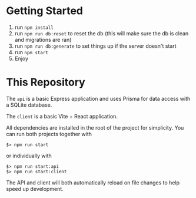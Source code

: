 # Getting Started

1. run `npm install`
2. run `npm run db:reset` to reset the db (this will make sure the db is clean and migrations are
   ran)
3. run `npm run db:generate` to set things up if the server doesn't start
4. run `npm start`
5. Enjoy

# This Repository

The `api` is a basic Express application and uses Prisma for data access with a SQLite database.

The `client` is a basic Vite + React application.

All dependencies are installed in the root of the project for simplicity. You can run both projects
together with

```
$> npm run start
```

or individually with

```
$> npm run start:api
$> npm run start:client
```

The API and client will both automatically reload on file changes to help speed up development.
